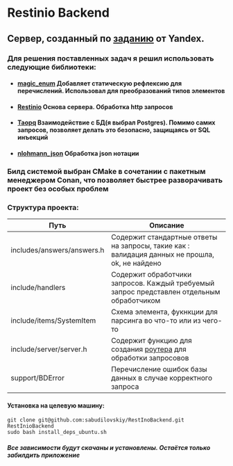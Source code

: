 # Restinio Backend
## Сервер, созданный по [заданию](https://app.swaggerhub.com/apis/Septemberer/yet-another_disk_open_api/1.0#/%D0%91%D0%B0%D0%B7%D0%BE%D0%B2%D1%8B%D0%B5%20%D0%B7%D0%B0%D0%B4%D0%B0%D1%87%D0%B8/post_imports) от Yandex.
### Для решения поставленных задач я решил использовать следующие библиотеки:
- #### [magic_enum](https://github.com/Neargye/magic_enum) Добавляет статическую рефлексию для перечислений. Использовал для преобразований типов элементов
- #### [Restinio](https://github.com/Stiffstream/restinio) Основа сервера. Обработка http запросов
- #### [Taopq](https://github.com/taocpp/taopq) Взаимодействие с БД(я выбрал Postgres). Помимо самих запросов, позволяет делать это безопасно, защищаясь от SQL инъекций
- #### [nlohmann_json](https://github.com/nlohmann/json) Обработка json нотации
### Билд системой выбран CMake в сочетании с пакетным менеджером Conan, что позволяет быстрее разворачивать проект без особых проблем
### Структура проекта:
| Путь | Описание |
| ------ | ------ |
| includes/answers/answers.h | Содержит стандартные ответы на запросы, такие как : валидация данных не прошла, ok, не найдено |
| include/handlers | Содержит обработчики запросов. Каждый требуемый запрос представлен отдельным обработчиком|
| include/items/SystemItem | Схема элемента, фукнкции для парсинга во что-то или из чего-то |
| include/server/server.h | Содержит функцию для создания [роутера](https://stiffstream.com/en/docs/restinio/0.6/expressrouter.html) для обработки запросовов|
| support/BDError | Перечисление ошибок базы данных в случае корректного запроса |

#### Установка на целевую машину:
```
git clone git@github.com:sabudilovskiy/RestInoBackend.git RestInioBackend
sudo bash install_deps_ubuntu.sh
```
##### Все зависимости будут скачаны и установлены. Остаётся только забилдить приложение